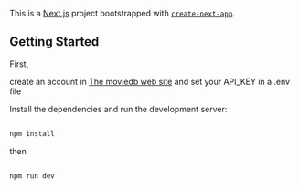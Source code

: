 This is a [Next.js](https://nextjs.org/) project bootstrapped with [`create-next-app`](https://github.com/vercel/next.js/tree/canary/packages/create-next-app).

## Getting Started

First,

create an account in [The moviedb web site](https://api.themoviedb.org) and set your API_KEY in a .env file

Install the dependencies and run the development server:

```bash

npm install

```
then

```bash

npm run dev

```

